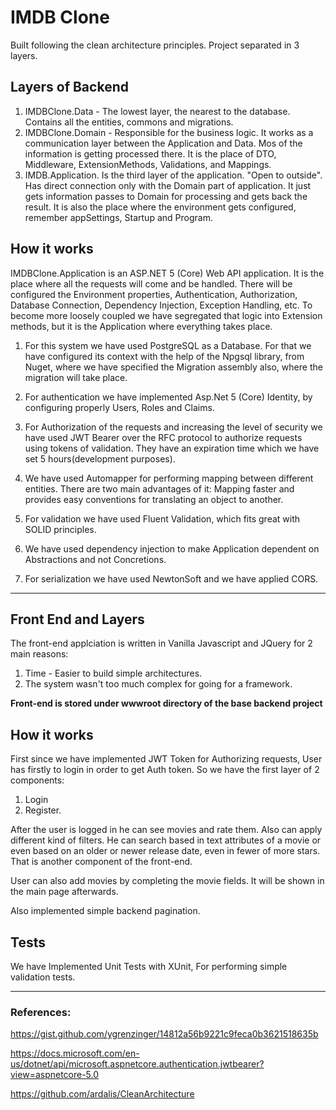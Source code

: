 # IMDB Clone

Built following the clean architecture principles.
Project separated in 3 layers.

## Layers of Backend

1. IMDBClone.Data - The lowest layer, the nearest to the database. Contains all the entities, commons and migrations.
2. IMDBClone.Domain - Responsible for the business logic. It works as a communication layer between the Application and Data. Mos of the information is getting processed there. It is the place of DTO, Middleware, ExtensionMethods, Validations, and Mappings.
3. IMDB.Application. Is the third layer of the application. "Open to outside". Has direct connection only with the Domain part of application. It just gets information passes to Domain for processing and gets back the result. It is also the place where the environment gets configured, remember appSettings, Startup and Program.

## How it works
IMDBClone.Application is an ASP.NET 5 (Core) Web API application. It is the place where all the requests will come and be handled. There will be configured the Environment properties, Authentication, Authorization, Database Connection, Dependency Injection, Exception Handling, etc. To become more loosely coupled we have segregated that logic into Extension methods, but it is the Application where everything takes place.

1.  For this system we have used PostgreSQL as a Database. For that we have configured its context with the help of the Npgsql library, from Nuget, where we have specified the Migration assembly also, where the migration will take place.

2. For authentication we have implemented Asp.Net 5 (Core) Identity, by configuring properly Users, Roles and Claims.

3. For Authorization of the requests and increasing the level of security we have used JWT Bearer over the RFC protocol to authorize requests using tokens of validation. They have an expiration time which we have set 5 hours(development purposes).

4. We have used Automapper for performing mapping between different entities. There are two main advantages of it: Mapping faster and provides easy conventions for translating an object to another.

5. For validation we have used Fluent Validation, which fits great with SOLID principles. 

6. We have used dependency injection to make Application dependent on Abstractions and not Concretions.
7. For serialization we have used NewtonSoft and we have applied CORS.
---

## Front End and Layers
The front-end applciation is written in Vanilla Javascript and JQuery for 2 main reasons: 
1. Time - Easier to build simple architectures.
2. The system wasn't too much complex for going for a framework.

**Front-end is stored under wwwroot directory of the base backend project**

## How it works
First since we have implemented JWT Token for Authorizing requests, User has firstly to login in order to get Auth token. So we have the first layer of 2 components:
1. Login
2. Register.

After the user is logged in he can see movies and rate them. 
Also can apply different kind of filters.
He can search based in text attributes of a movie or even based on an older or newer release date, even in fewer of more stars.
That is another component of the front-end.
  
User can also add movies by completing the movie fields. It will be shown in the main page afterwards.

Also implemented simple backend pagination.

## Tests
We have Implemented Unit Tests with XUnit, For performing simple validation tests.

---

### References:
https://gist.github.com/ygrenzinger/14812a56b9221c9feca0b3621518635b
  
https://docs.microsoft.com/en-us/dotnet/api/microsoft.aspnetcore.authentication.jwtbearer?view=aspnetcore-5.0

https://github.com/ardalis/CleanArchitecture
